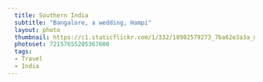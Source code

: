 ```yaml
---
  title: Southern India
  subtitle: "Bangalore, a wedding, Hampi"
  layout: photo
  thumbnail: https://c1.staticflickr.com/1/332/18902579273_7ba62e3a3a_n.jpg
  photoset: 72157655205367600
  tags:
  - Travel
  - India
---
```

